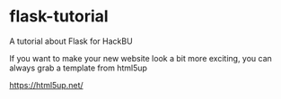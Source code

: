 # flask-tutorial
A tutorial about Flask for HackBU



If you want to make your new website look a bit more exciting, you can always grab a template from html5up

https://html5up.net/
